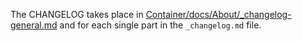 The CHANGELOG takes place in [Container/docs/About/_changelog-general.md](Container/docs/About/_changelog-general.md) and for each single part in the `_changelog.md` file.
